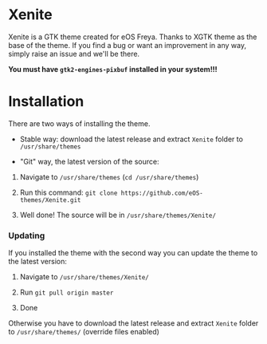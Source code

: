 # Xenite
Xenite is a GTK theme created for eOS Freya. Thanks to XGTK theme as the base of the theme.
If you find a bug or want an improvement in any way, simply raise an issue and we'll be there.

**You must have `gtk2-engines-pixbuf` installed in your system!!!**

# Installation

There are two ways of installing the theme.

* Stable way: download the latest release and extract `Xenite` folder to `/usr/share/themes`

* "Git" way, the latest version of the source:


1. Navigate to `/usr/share/themes` (`cd /usr/share/themes`)

2. Run this command: `git clone https://github.com/eOS-themes/Xenite.git`

3. Well done! The source will be in `/usr/share/themes/Xenite/`

### Updating

If you installed the theme with the second way you can update the theme to the latest version:

1. Navigate to `/usr/share/themes/Xenite/`

2. Run `git pull origin master`

3. Done

Otherwise you have to download the latest release and extract `Xenite` folder to `/usr/share/themes/` (override files enabled)

